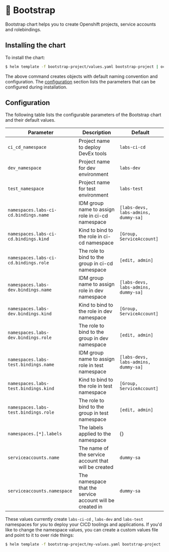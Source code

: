 # 👻 Bootstrap

Bootstrap chart helps you to create Openshift projects, service accounts and rolebindings.

## Installing the chart

To install the chart:

```bash
$ helm template -f bootstrap-project/values.yaml bootstrap-project | oc apply -f-
```

The above command creates objects with default naming convention and configuration. The [configuration](#configuration) section lists the parameters that can be configured during installation.

## Configuration
The following table lists the configurable parameters of the Bootstrap chart and their default values.

| Parameter                                        | Description                                                  | Default                               |
| ------------------------------------------------ | -------------------------------------------------------------| ------------------------------------- |
| `ci_cd_namespace`                                | Project name to deploy DevEx tools                           | `labs-ci-cd`                          |
| `dev_namespace`                                  | Project name for dev environment                             | `labs-dev`                            |
| `test_namespace`                                 | Project name for test environment                            | `labs-test`                           |
| `namespaces.labs-ci-cd.bindings.name`            | IDM group name to assign role in ci-cd namespace             | `[labs-devs, labs-admins, dummy-sa]`  |
| `namespaces.labs-ci-cd.bindings.kind`            | Kind to bind to the role in ci-cd namespace                  | `[Group, ServiceAccount]`             |
| `namespaces.labs-ci-cd.bindings.role`            | The role to bind to the group in ci-cd namespace             | `[edit, admin]`                       |
| `namespaces.labs-dev.bindings.name`              | IDM group name to assign role in dev namespace               | `[labs-devs, labs-admins, dummy-sa]`  |
| `namespaces.labs-dev.bindings.kind`              | Kind to bind to the role in dev namespace                    | `[Group, ServiceAccount]`             |
| `namespaces.labs-dev.bindings.role`              | The role to bind to the group in dev namespace               | `[edit, admin]`                       |
| `namespaces.labs-test.bindings.name`             | IDM group name to assign role in test namespace              | `[labs-devs, labs-admins, dummy-sa]`  |
| `namespaces.labs-test.bindings.kind`             | Kind to bind to the role in test namespace                   | `[Group, ServiceAccount]`             |
| `namespaces.labs-test.bindings.role`             | The role to bind to the group in test namespace              | `[edit, admin]`                       |
| `namespaces.[*].labels`                          | The labels applied to the namespace                          | {}                                    |
| `serviceaccounts.name`                           | The name of the service account that will be created         | `dummy-sa`                            |
| `serviceaccounts.namespace`                      | The namespace that the service account will be created in    | `dummy-sa`                            |

These values currently create `labs-ci-cd` , `labs-dev` and `labs-test` namespaces for you to deploy your CICD toolings and applications. If you'd like to change the namespace values, you can create a custom values file and point to it to over ride things:

```bash
$ helm template -f bootstrap-project/my-values.yaml bootstrap-project | oc apply -f-
```
